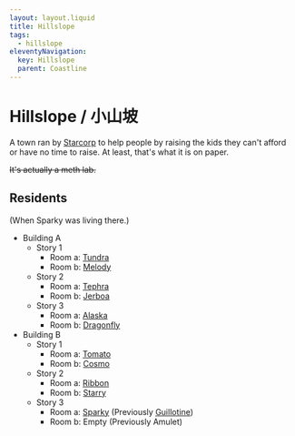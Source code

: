 ```yaml
---
layout: layout.liquid
title: Hillslope
tags:
  - hillslope
eleventyNavigation:
  key: Hillslope
  parent: Coastline
---
```


# Hillslope / 小山坡

A town ran by [Starcorp](/world/bauhinia/starcorp/) to help people by raising the kids they can't afford or have no time to raise. At least, that's what it is on paper.

~~It's actually a meth lab.~~

## Residents

(When Sparky was living there.)

- Building A
  - Story 1
    - Room a: [Tundra](/characters/tundra/)
    - Room b: [Melody](/characters/melody/)
  - Story 2
    - Room a: [Tephra](/characters/tephra/)
    - Room b: [Jerboa](/characters/jerboa/)
  - Story 3
    - Room a: [Alaska](/characters/alaska/)
    - Room b: [Dragonfly](/characters/dragonfly/)
- Building B
  - Story 1
    - Room a: [Tomato](/characters/tomato/)
    - Room b: [Cosmo](/characters/cosmo/)
  - Story 2
    - Room a: [Ribbon](/characters/ribbon/)
    - Room b: [Starry](/characters/starry/)
  - Story 3
    - Room a: [Sparky](/characters/sparky/) (Previously [Guillotine](/characters/guillotine/))
    - Room b: Empty (Previously Amulet)
